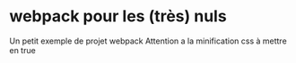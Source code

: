 # webpack pour les (très) nuls
Un petit exemple de projet webpack
Attention a la minification css à mettre en true
